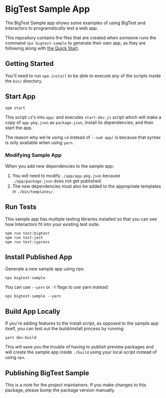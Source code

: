 # BigTest Sample App

The BigTest Sample app shows some examples of using BigTest and Interactors to programatically test a web app.

This repository contains the files that are created when someone runs the command `npx bigtest-sample` to generate their own app, as they are following along with [the Quick Start](https://frontside.com/bigtest/docs/interactors).

## Getting Started

You'll need to run `npm install` to be able to execute any of the scripts inside the `bin/` directory.

## Start App

```
npm start
```

This script `cd`'s into `app/` and executes `start-dev.js` script which will make a copy of `app-pkg.json` as `package.json`, install its dependencies, and then start the app.

The reason why we're using `cd` instead of `--cwd app/` is because that syntax is only available when using `yarn`.

### Modifying Sample App

When you add new dependencies to the sample app:
1. You will need to modify `./app/app-pkg.json` because `./app/package.json` does not get published.
2. The new dependencies must also be added to the appropriate templates in `./bin/templates/`.

## Run Tests

This sample app has multiple testing libraries installed so that you can see how Interactors fit into your existing test suite.

```
npm run test:bigtest
npm run test:jest
npm run test:cypress
```

## Install Published App

Generate a new sample app using npx:

```
npx bigtest-sample
```

You can use `--yarn` or `-Y` flags to use yarn instead:

```
npx bigtest-sample --yarn
```

## Build App Locally

If you're adding features to the install script, as opposed to the sample app itself, you can test out the build/install process by running:

```
yarn dev:build
```

This will save you the trouble of having to publish preview packages and will create the sample app inside `./build` using your local script instead of using `npx`.

## Publishing BigTest Sample

This is a note for the project maintainers. If you make changes to this package, please bump the package version manually.
